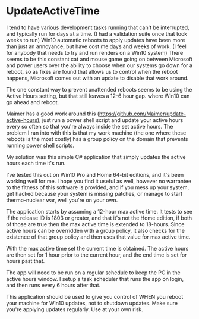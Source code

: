 # UpdateActiveTime

I tend to have various development tasks running that can't be interrupted, and typically run for days at a time.
(I had a validation suite once that took weeks to run) Win10 automatic reboots to apply updates have been more than
just an annoyance, but have cost me days and weeks of work. (I feel for anybody that needs to try and run renders on a Win10 system)
There seems to be this constant cat and mouse game going on between Microsoft and power users over the ability to choose when
our systems go down for a reboot, so as fixes are found that allows us to control when the reboot happens, Microsoft comes
out with an update to disable that work around.

The one constant way to prevent unattended reboots seems to be using the Active Hours setting, but that still leaves a 12-6 hour
gap. where Win10 can go ahead and reboot.

Maimer has a good work around this (https://github.com/Maimer/update-active-hours), just run a power shell script and update your active
hours every so often so that you're always inside the set active hours. The problem I ran into with this is that my work machine (the one
where these reboots is the most costly) has a group policy on the domain that prevents running power shell scripts.

My solution was this simple C# application that simply updates the active hours each time it's run.

I've tested this out on Win10 Pro and Home 64-bit editions, and it's been working well for me. I hope you find it useful as well,
however no warrantee to the fitness of this software is provided, and if you mess up your system, get hacked because your system
is missing patches, or manage to start thermo-nuclear war, well you're on your own.

The application starts by assuming a 12-hour max active time. It tests to see if the release ID is 1803 or greater, and that it's not
the Home edition, if both of those are true then the max active time is extended to 18-hours. Since active hours can be overridden
with a group policy, it also checks for the existence of that group policy and then uses that value for max active time.

With the max active time set the current time is obtained. The active hours are then set for 1 hour prior to the current hour, and the
end time is set for <max active time> hours past that.

The app will need to be run on a regular schedule to keep the PC in the active hours window. I setup a task scheduler that runs the
app on login, and then runs every 6 hours after that.

This application should be used to give you control of WHEN you reboot your machine for Win10 updates, not to shutdown updates. Make
sure you're applying updates regularly. Use at your own risk.

